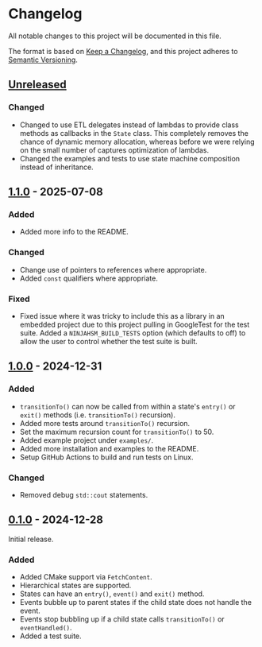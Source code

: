 # Changelog

All notable changes to this project will be documented in this file.

The format is based on [Keep a Changelog](https://keepachangelog.com/en/1.1.0/),
and this project adheres to [Semantic Versioning](https://semver.org/spec/v2.0.0.html).

## [Unreleased]

### Changed

- Changed to use ETL delegates instead of lambdas to provide class methods as callbacks in the `State` class. This completely removes the chance of dynamic memory allocation, whereas before we were relying on the small number of captures optimization of lambdas.
- Changed the examples and tests to use state machine composition instead of inheritance.

## [1.1.0] - 2025-07-08

### Added

- Added more info to the README.

### Changed

- Change use of pointers to references where appropriate.
- Added `const` qualifiers where appropriate.

### Fixed

- Fixed issue where it was tricky to include this as a library in an embedded project due to this project pulling in GoogleTest for the test suite. Added a `NINJAHSM_BUILD_TESTS` option (which defaults to off) to allow the user to control whether the test suite is built.

## [1.0.0] - 2024-12-31

### Added

- `transitionTo()` can now be called from within a state's `entry()` or `exit()` methods (i.e. `transitionTo()` recursion).
- Added more tests around `transitionTo()` recursion.
- Set the maximum recursion count for `transitionTo()` to 50.
- Added example project under `examples/`.
- Added more installation and examples to the README.
- Setup GitHub Actions to build and run tests on Linux.

### Changed

- Removed debug `std::cout` statements.

## [0.1.0] - 2024-12-28

Initial release.

### Added

- Added CMake support via `FetchContent`.
- Hierarchical states are supported.
- States can have an `entry()`, `event()` and `exit()` method.
- Events bubble up to parent states if the child state does not handle the event.
- Events stop bubbling up if a child state calls `transitionTo()` or `eventHandled()`.
- Added a test suite.

[unreleased]: https://github.com/gbmhunter/NinjaHSM/compare/v1.1.0...HEAD
[1.1.0]: https://github.com/gbmhunter/NinjaHSM/compare/v1.0.0...v1.1.0
[1.0.0]: https://github.com/gbmhunter/NinjaHSM/compare/v0.1.0...v1.0.0
[0.1.0]: https://github.com/gbmhunter/NinjaHSM/releases/tag/v0.1.0
